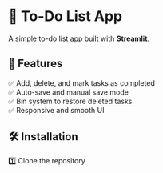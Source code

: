 # 📝 To-Do List App

A simple to-do list app built with **Streamlit**.

## 🚀 Features
✅ Add, delete, and mark tasks as completed  
✅ Auto-save and manual save mode  
✅ Bin system to restore deleted tasks  
✅ Responsive and smooth UI  

## 🛠️ Installation
1️⃣ Clone the repository  
